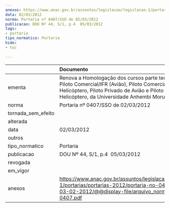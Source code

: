 ```yaml
---
anexos: https://www.anac.gov.br/assuntos/legislacao/legislacao-1/portarias/portarias-2012/portaria-no-0407-sso-de-03-02-2012/@@display-file/arquivo_norma/PA2012-0407.pdf
data: 02/03/2012
norma: Portaria nº 0407/SSO de 02/03/2012
publicacao: DOU Nº 44, S/1, p.4  05/03/2012
tags:
- portaria
tipo_normatico: Portaria
hide: 
- toc 
 
---
```


|                    | Documento                                                                                                                                                                                                 |
|:-------------------|:----------------------------------------------------------------------------------------------------------------------------------------------------------------------------------------------------------|
| ementa             | Renova a Homologação dos cursos parte teórica de Piloto Comercial/IFR (Avião), Piloto Comercial de Helicóptero, Piloto Privado de Avião e Piloto Privado de Helicóptero, da Universidade Anhembi Morumbi. |
| norma              | Portaria nº 0407/SSO de 02/03/2012                                                                                                                                                                        |
| tornada_sem_efeito |                                                                                                                                                                                                           |
| alterada           |                                                                                                                                                                                                           |
| data               | 02/03/2012                                                                                                                                                                                                |
| outros             |                                                                                                                                                                                                           |
| tipo_normatico     | Portaria                                                                                                                                                                                                  |
| publicacao         | DOU Nº 44, S/1, p.4  05/03/2012                                                                                                                                                                           |
| revogada           |                                                                                                                                                                                                           |
| em_vigor           |                                                                                                                                                                                                           |
| anexos             | https://www.anac.gov.br/assuntos/legislacao/legislacao-1/portarias/portarias-2012/portaria-no-0407-sso-de-03-02-2012/@@display-file/arquivo_norma/PA2012-0407.pdf                                         |